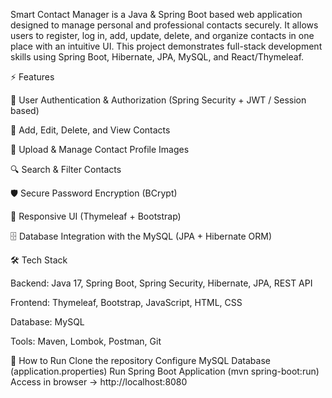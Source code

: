 Smart Contact Manager is a Java & Spring Boot based web application designed to manage personal and professional contacts securely.
It allows users to register, log in, add, update, delete, and organize contacts in one place with an intuitive UI.
This project demonstrates full-stack development skills using Spring Boot, Hibernate, JPA, MySQL, and React/Thymeleaf.

⚡ Features

🔑 User Authentication & Authorization (Spring Security + JWT / Session based)

👤 Add, Edit, Delete, and View Contacts 

📂 Upload & Manage Contact Profile Images

🔍 Search & Filter Contacts

🛡 Secure Password Encryption (BCrypt)

🎨 Responsive UI (Thymeleaf + Bootstrap)

🗄 Database Integration  with the  MySQL (JPA + Hibernate ORM)  

🛠 Tech Stack

Backend: Java 17, Spring Boot, Spring Security, Hibernate, JPA, REST API

Frontend: Thymeleaf, Bootstrap, JavaScript, HTML, CSS

Database: MySQL

Tools: Maven, Lombok, Postman, Git

🚀 How to Run
Clone the repository
Configure MySQL Database (application.properties)
Run Spring Boot Application (mvn spring-boot:run)
Access in browser → http://localhost:8080




